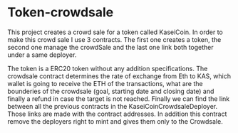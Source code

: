 # Token-crowdsale

This project creates a crowd sale for a token called KaseiCoin. 
In order to make this crowd sale I use 3 contracts. The first one creates a token, the second one manage the crowdSale and the last one link both together under a same deployer.

The token is a ERC20 token without any addition specifications. The crowdsale contract determines the rate of exchange from Eth to KAS, which wallet is going to receive the ETH of the transactions, what are the bounderies of the crowdsale (goal, starting date and closing date) and finally a refund in case the target is not reached.
Finally we can find the link between all the previous contracts in the KaseiCoinCrowdsaleDeployer. Those links are made with the contract addresses. In addition this contract remove the deployers right to mint and gives them only to the Crowdsale.


